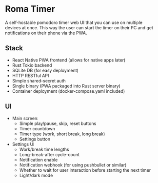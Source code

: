 # Roma Timer

A self-hostable pomodoro timer web UI that you can use on multiple devices at once.
This way the user can start the timer on their PC and get notifications on their phone via the PWA.

## Stack

- React Native PWA frontend (allows for native apps later)
- Rust Tokio backend
- SQLite DB (for easy deployment)
- HTTP RESTful API
- Simple shared-secret auth
- Single binary (PWA packaged into Rust server binary)
- Container deployment (docker-compose.yaml included)

## UI

- Main screen: 
  - Simple play/pause, skip, reset buttons 
  - Timer countdown
  - Timer type (work, short break, long break)
  - Settings button
- Settings UI
  - Work/break time lengths
  - Long-break-after cycle-count
  - Notification enable
  - Notification webhook (for using pushbullet or similar)
  - Whether to wait for user interaction before starting the next timer
  - Light/dark mode
